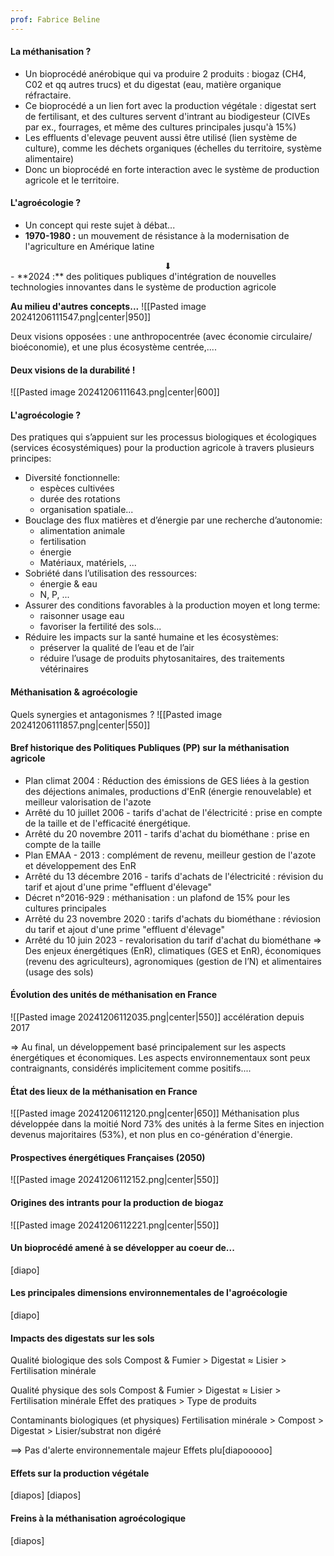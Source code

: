 ```yaml
---
prof: Fabrice Beline
---
```

#### La méthanisation ?

- Un bioprocédé anérobique qui va produire 2 produits : biogaz (CH4, C02 et qq autres trucs) et du digestat (eau, matière organique réfractaire.
- Ce bioprocédé a un lien fort avec la production végétale : digestat sert de fertilisant, et des cultures servent d'intrant au biodigesteur (CIVEs par ex., fourrages, et même des cultures principales jusqu'à 15%)
- Les effluents d'elevage peuvent aussi être utilisé (lien système de culture), comme les déchets organiques (échelles du territoire, système alimentaire)
- Donc un bioprocédé en forte interaction avec le système de production agricole et le territoire.

#### L'agroécologie ?

- Un concept qui reste sujet à débat...
- **1970-1980 :** un mouvement de résistance à la modernisation de l'agriculture en Amérique latine
<center>⬇</center>
- **2024 :** des politiques publiques d'intégration de nouvelles technologies innovantes dans le système de production agricole

**Au milieu d'autres concepts...**
![[Pasted image 20241206111547.png|center|950]]

Deux visions opposées : une anthropocentrée (avec économie circulaire/ bioéconomie), et une plus écosystème centrée,....

#### Deux visions de la durabilité !
![[Pasted image 20241206111643.png|center|600]]

#### L'agroécologie ?

Des pratiques qui s’appuient sur les processus biologiques et écologiques (services écosystémiques) pour la production agricole à travers plusieurs principes:
- Diversité fonctionnelle:
	- espèces cultivées
	- durée des rotations
	- organisation spatiale...
- Bouclage des flux matières et d’énergie par une recherche d’autonomie:
	- alimentation animale
	- fertilisation
	- énergie
	- Matériaux, matériels, ...
- Sobriété dans l’utilisation des ressources:
	- énergie & eau
	- N, P, ...
- Assurer des conditions favorables à la production moyen et long terme:
	- raisonner usage eau
	- favoriser la fertilité des sols...
- Réduire les impacts sur la santé humaine et les écosystèmes:
	- préserver la qualité de l’eau et de l’air
	- réduire l’usage de produits phytosanitaires, des traitements vétérinaires


#### Méthanisation & agroécologie

Quels synergies et antagonismes ?
![[Pasted image 20241206111857.png|center|550]]


#### Bref historique des Politiques Publiques (PP) sur la méthanisation agricole

- Plan climat 2004 : Réduction des émissions de GES liées à la gestion des déjections animales, productions d'EnR (énergie renouvelable) et meilleur valorisation de l'azote
- Arrêté du 10 juillet 2006 - tarifs d'achat de l'électricité : prise en compte de la taille et de l'efficacité énergétique.
- Arrêté du 20 novembre 2011 - tarifs d'achat du biométhane : prise en compte de la taille
- Plan EMAA - 2013 : complément de revenu, meilleur gestion de l'azote et développement des EnR
- Arrêté du 13 décembre 2016 - tarifs d'achats de l'électricité : révision du tarif et ajout d'une prime "effluent d'élevage"
- Décret n°2016-929 : méthanisation : un plafond de 15% pour les cultures principales
- Arrêté du 23 novembre 2020 : tarifs d'achats du biométhane : réviosion du tarif et ajout d'une prime "effluent d'élevage"
- Arrêté du 10 juin 2023 - revalorisation du tarif d'achat du biométhane
=> Des enjeux énergétiques (EnR), climatiques (GES et EnR), économiques (revenu des agriculteurs), agronomiques (gestion de l’N) et alimentaires (usage des sols)

#### Évolution des unités de méthanisation en France
![[Pasted image 20241206112035.png|center|550]]
accélération depuis 2017

=> Au final, un développement basé principalement sur les aspects énergétiques et économiques. Les aspects environnementaux sont peux contraignants, considérés implicitement comme positifs....

#### État des lieux de la méthanisation en France
![[Pasted image 20241206112120.png|center|650]]
Méthanisation plus développée dans la moitié Nord
73% des unités à la ferme
Sites en injection devenus majoritaires (53%), et non plus en co-génération d'énergie.

#### Prospectives énergétiques Françaises (2050)
![[Pasted image 20241206112152.png|center|550]]

#### Origines des intrants pour la production de biogaz
![[Pasted image 20241206112221.png|center|550]]

#### Un bioprocédé amené à se développer au coeur de...
[diapo]

#### Les principales dimensions environnementales de l'agroécologie

[diapo]

#### Impacts des digestats sur les sols

Qualité biologique des sols
Compost & Fumier > Digestat ≈ Lisier > Fertilisation minérale

Qualité physique des sols
Compost & Fumier > Digestat ≈ Lisier > Fertilisation minérale
Effet des pratiques > Type de produits

Contaminants biologiques (et physiques)
Fertilisation minérale > Compost > Digestat > Lisier/substrat non digéré

==> Pas d'alerte environnementale majeur
Effets plu[diapooooo]



#### Effets sur la production végétale

[diapos]
[diapos]


#### Freins à la méthanisation agroécologique

[diapos]

